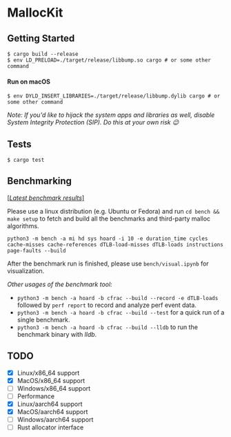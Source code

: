 # MallocKit

## Getting Started

```console
$ cargo build --release
$ env LD_PRELOAD=./target/release/libbump.so cargo # or some other command
```
#### Run on macOS

```console
$ env DYLD_INSERT_LIBRARIES=./target/release/libbump.dylib cargo # or some other command
```

*Note: If you'd like to hijack the system apps and libraries as well, disable System Integrity Protection (SIP). Do this at your own risk 😉*

## Tests

```console
$ cargo test
```

## Benchmarking

[[_Latest benchmark results_]](https://github.com/wenyuzhao/MallocKit/blob/main/bench/visual.ipynb)

Please use a linux distribution (e.g. Ubuntu or Fedora) and run `cd bench && make setup` to fetch and build all the benchmarks and third-party malloc algorithms.

```
python3 -m bench -a mi hd sys hoard -i 10 -e duration_time cycles cache-misses cache-references dTLB-load-misses dTLB-loads instructions page-faults --build
```

After the benchmark run is finished, please use `bench/visual.ipynb` for visualization.

_Other usages of the benchmark tool:_

* `python3 -m bench -a hoard -b cfrac --build --record -e dTLB-loads` followed by `perf report` to record and analyze perf event data.
* `python3 -m bench -a hoard -b cfrac --build --test` for a quick run of a single benchmark.
* `python3 -m bench -a hoard -b cfrac --build --lldb` to run the benchmark binary with _lldb_.

## TODO

- [x] Linux/x86_64 support
- [x] MacOS/x86_64 support
- [ ] Windows/x86_64 support
- [ ] Performance
- [x] Linux/aarch64 support
- [x] MacOS/aarch64 support
- [ ] Windows/aarch64 support
- [ ] Rust allocator interface

